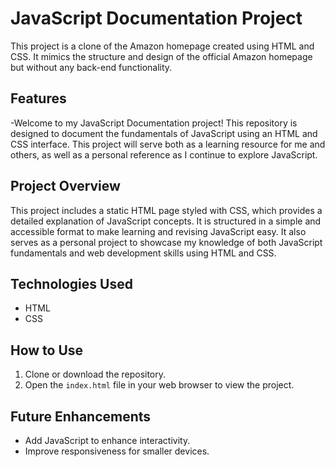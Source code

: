 # JavaScript Documentation Project

This project is a clone of the Amazon homepage created using HTML and CSS. It mimics the structure and design of the official Amazon homepage but without any back-end functionality. 

## Features

-Welcome to my JavaScript Documentation project! This repository is designed to document the fundamentals of JavaScript using an HTML and CSS interface. This project will serve both as a learning resource for me and others, as well as a personal reference as I continue to explore JavaScript.

## Project Overview
This project includes a static HTML page styled with CSS, which provides a detailed explanation of JavaScript concepts. It is structured in a simple and accessible format to make learning and revising JavaScript easy. It also serves as a personal project to showcase my knowledge of both JavaScript fundamentals and web development skills using HTML and CSS.

## Technologies Used

- HTML
- CSS

## How to Use

1. Clone or download the repository.
2. Open the `index.html` file in your web browser to view the project.

## Future Enhancements

- Add JavaScript to enhance interactivity.
- Improve responsiveness for smaller devices.

